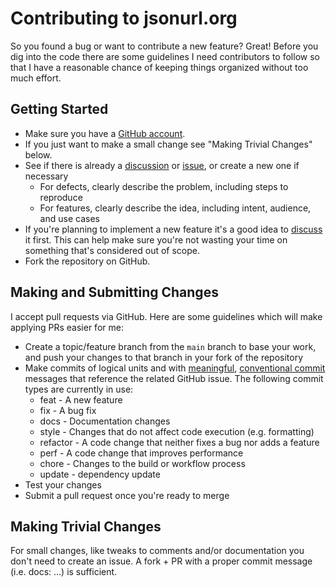 Contributing to jsonurl.org
======================
So you found a bug or want to contribute a new feature? Great! Before
you dig into the code there are some guidelines I need contributors to follow
so that I have a reasonable chance of keeping things organized without too much
effort.

Getting Started
---------------
+ Make sure you have a [GitHub account](https://github.com/signup/free).
+ If you just want to make a small change see "Making Trivial Changes" below.
+ See if there is already a
  [discussion][discussion] or [issue][issue], or create a new one if necessary 
  + For defects, clearly describe the problem, including steps to reproduce
  + For features, clearly describe the idea, including intent, audience, and
    use cases
+ If you're planning to implement a new feature it's a good idea to
  [discuss][discussion] it first.
  This can help make sure you're not wasting your time on something that's 
  considered out of scope.
+ Fork the repository on GitHub.

Making and Submitting Changes
--------------
I accept pull requests via GitHub.  Here are some guidelines which will make
applying PRs easier for me:
+ Create a topic/feature branch from the `main` branch to base your work, and
  push your changes to that branch in your fork of the repository
+ Make commits of logical units and with [meaningful][commit-message-howto],
  [conventional commit][cc] messages that reference the related
  GitHub issue. The following commit types are currently in use:
  + feat - A new feature
  + fix - A bug fix
  + docs - Documentation changes
  + style - Changes that do not affect code execution (e.g. formatting)
  + refactor - A code change that neither fixes a bug nor adds a feature
  + perf - A code change that improves performance
  + chore - Changes to the build or workflow process
  + update - dependency update
+ Test your changes
+ Submit a pull request once you're ready to merge

Making Trivial Changes
----------------------
For small changes, like tweaks to comments and/or documentation you don't need
to create an issue. A fork + PR with a proper commit message (i.e. docs: ...)
is sufficient.

[discussion]: https://github.com/jsonurl/jsonurl.github.io/discussions
[issue]: https://github.com/jsonurl/jsonurl.github.io/issues
[commit-message-howto]: https://chris.beams.io/posts/git-commit/
[semantic-commit-message]: https://seesparkbox.com/foundry/semantic_commit_messages
[cc]: https://www.conventionalcommits.org/en/v1.0.0/

